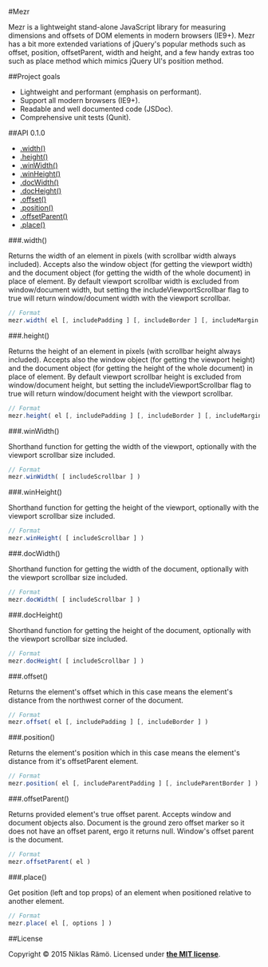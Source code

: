 #Mezr

Mezr is a lightweight stand-alone JavaScript library for measuring dimensions and offsets of DOM elements in modern browsers (IE9+). Mezr has a bit more extended variations of jQuery's popular methods such as offset, position, offsetParent, width and height, and a few handy extras too such as place method which mimics jQuery UI's position method.

##Project goals

* Lightweight and performant (emphasis on performant).
* Support all modern browsers (IE9+).
* Readable and well documented code (JSDoc).
* Comprehensive unit tests (Qunit).

##API 0.1.0

* [.width()](#width)
* [.height()](#height)
* [.winWidth()](#winWidth)
* [.winHeight()](#winHeight)
* [.docWidth()](#docWidth)
* [.docHeight()](#docHeight)
* [.offset()](#offset)
* [.position()](#position)
* [.offsetParent()](#offsetParent)
* [.place()](#place)

###.width()

Returns the width of an element in pixels (with scrollbar width always included). Accepts also the window object (for getting the viewport width) and the document object (for getting the width of the whole document) in place of element. By default viewport scrollbar width is excluded from window/document width, but setting the includeViewportScrollbar flag to true will return window/document width with the viewport scrollbar.

```javascript
// Format
mezr.width( el [, includePadding ] [, includeBorder ] [, includeMargin ] [, includeViewportScrollbar] )
```

###.height()

Returns the height of an element in pixels (with scrollbar height always included). Accepts also the window object (for getting the viewport height) and the document object (for getting the height of the whole document) in place of element. By default viewport scrollbar height is excluded from window/document height, but setting the includeViewportScrollbar flag to true will return window/document height with the viewport scrollbar.

```javascript
// Format
mezr.height( el [, includePadding ] [, includeBorder ] [, includeMargin ] [, includeViewportScrollbar] )
```

###.winWidth()

Shorthand function for getting the width of the viewport, optionally with the viewport scrollbar size included.

```javascript
// Format
mezr.winWidth( [ includeScrollbar ] )
```

###.winHeight()

Shorthand function for getting the height of the viewport, optionally with the viewport scrollbar size included.

```javascript
// Format
mezr.winHeight( [ includeScrollbar ] )
```

###.docWidth()

Shorthand function for getting the width of the document, optionally with the viewport scrollbar size included.

```javascript
// Format
mezr.docWidth( [ includeScrollbar ] )
```

###.docHeight()

Shorthand function for getting the height of the document, optionally with the viewport scrollbar size included.

```javascript
// Format
mezr.docHeight( [ includeScrollbar ] )
```

###.offset()

Returns the element's offset which in this case means the element's distance from the northwest corner of the document.

```javascript
// Format
mezr.offset( el [, includePadding ] [, includeBorder ] )
```

###.position()

Returns the element's position which in this case means the element's distance from it's offsetParent element.

```javascript
// Format
mezr.position( el [, includeParentPadding ] [, includeParentBorder ] )
```

###.offsetParent()

Returns provided element's true offset parent. Accepts window and document objects also. Document is the ground zero offset marker so it does not have an offset parent, ergo it returns null. Window's offset parent is the document.

```javascript
// Format
mezr.offsetParent( el )
```

###.place()

Get position (left and top props) of an element when positioned relative to another element.

```javascript
// Format
mezr.place( el [, options ] )
```

##License

Copyright &copy; 2015 Niklas Rämö. Licensed under **[the MIT license](LICENSE.md)**.

